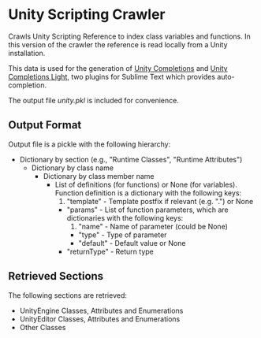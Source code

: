 # Unity Scripting Crawler

Crawls Unity Scripting Reference to index class variables and functions.
In this version of the crawler the reference is read locally from a Unity installation.

This data is used for the generation of
[Unity Completions](https://github.com/oferei/sublime-unity-completions)
and [Unity Completions Light](https://github.com/oferei/sublime-unity-completions-light),
two plugins for Sublime Text which provides auto-completion.

The output file _unity.pkl_ is included for convenience.

## Output Format

Output file is a pickle with the following hierarchy:

* Dictionary by section (e.g., "Runtime Classes", "Runtime Attributes")
	* Dictionary by class name
		* Dictionary by class member name
			* List of definitions (for functions) or None (for variables).  
			Function definition is a dictionary with the following keys:
				1. "template" - Template postfix if relevant (e.g. ".<T>") or None
				* "params" - List of function parameters, which are dictionaries with the following keys:
					1. "name" - Name of parameter (could be None)
					* "type" - Type of parameter
					* "default" - Default value or None
				* "returnType" - Return type

## Retrieved Sections

The following sections are retrieved:

* UnityEngine Classes, Attributes and Enumerations
* UnityEditor Classes, Attributes and Enumerations
* Other Classes
